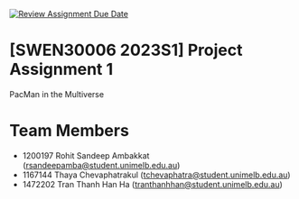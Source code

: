 [![Review Assignment Due Date](https://classroom.github.com/assets/deadline-readme-button-24ddc0f5d75046c5622901739e7c5dd533143b0c8e959d652212380cedb1ea36.svg)](https://classroom.github.com/a/l7Jqvftw)
# [SWEN30006 2023S1] Project Assignment 1
PacMan in the Multiverse
# Team Members
- 1200197 Rohit Sandeep Ambakkat (<rsandeepamba@student.unimelb.edu.au>)
- 1167144 Thaya Chevaphatrakul (<tchevaphatra@student.unimelb.edu.au>)
- 1472202 Tran Thanh Han Ha (<tranthanhhan@student.unimelb.edu.au>)

